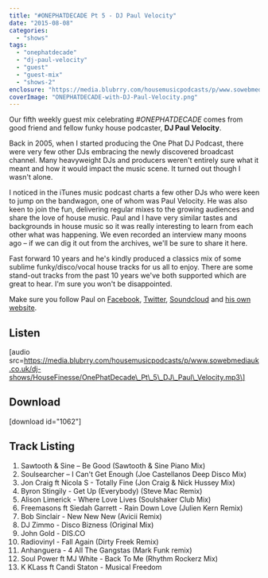 ```yaml
---
title: "#ONEPHATDECADE Pt 5 - DJ Paul Velocity"
date: "2015-08-08"
categories: 
  - "shows"
tags: 
  - "onephatdecade"
  - "dj-paul-velocity"
  - "guest"
  - "guest-mix"
  - "shows-2"
enclosure: "https://media.blubrry.com/housemusicpodcasts/p/www.sowebmediauk.co.uk/dj-shows/HouseFinesse/OnePhatDecade_Pt_5_DJ_Paul_Velocity.mp3 0 audio/mpeg "
coverImage: "ONEPHATDECADE-with-DJ-Paul-Velocity.png"
---
```


Our fifth weekly guest mix celebrating _#ONEPHATDECADE_ comes from good friend and fellow funky house podcaster, **DJ Paul Velocity**.

Back in 2005, when I started producing the One Phat DJ Podcast, there were very few other DJs embracing the newly discovered broadcast channel. Many heavyweight DJs and producers weren't entirely sure what it meant and how it would impact the music scene. It turned out though I wasn't alone.

I noticed in the iTunes music podcast charts a few other DJs who were keen to jump on the bandwagon, one of whom was Paul Velocity. He was also keen to join the fun, delivering regular mixes to the growing audiences and share the love of house music. Paul and I have very similar tastes and backgrounds in house music so it was really interesting to learn from each other what was happening. We even recorded an interview many moons ago – if we can dig it out from the archives, we'll be sure to share it here.

Fast forward 10 years and he's kindly produced a classics mix of some sublime funky/disco/vocal house tracks for us all to enjoy. There are some stand-out tracks from the past 10 years we've both supported which are great to hear. I'm sure you won't be disappointed.

Make sure you follow Paul on [Facebook](https://www.facebook.com/djpaulvelocity), [Twitter](https://twitter.com/paulvelocity), [Soundcloud](https://soundcloud.com/paulvelocity) and [his own website](https://paulvelocity.co.uk/).

## Listen

\[audio src=https://media.blubrry.com/housemusicpodcasts/p/www.sowebmediauk.co.uk/dj-shows/HouseFinesse/OnePhatDecade\_Pt\_5\_DJ\_Paul\_Velocity.mp3\]

## Download

\[download id="1062"\]

## Track Listing

1. Sawtooth & Sine – Be Good (Sawtooth & Sine Piano Mix)
2. Soulsearcher – I Can't Get Enough (Joe Castellanos Deep Disco Mix)
3. Jon Craig ft Nicola S - Totally Fine (Jon Craig & Nick Hussey Mix)
4. Byron Stingily - Get Up (Everybody) (Steve Mac Remix)
5. Alison Limerick - Where Love Lives (Soulshaker Club Mix)
6. Freemasons ft Siedah Garrett - Rain Down Love (Julien Kern Remix)
7. Bob Sinclair - New New New (Avicii Remix)
8. DJ Zimmo - Disco Bizness (Original Mix)
9. John Gold - DIS.CO
10. Radiovinyl - Fall Again (Dirty Freek Remix)
11. Anhanguera - 4 All The Gangstas (Mark Funk remix)
12. Soul Power ft MJ White - Back To Me (Rhythm Rockerz Mix)
13. K KLass ft Candi Staton - Musical Freedom
